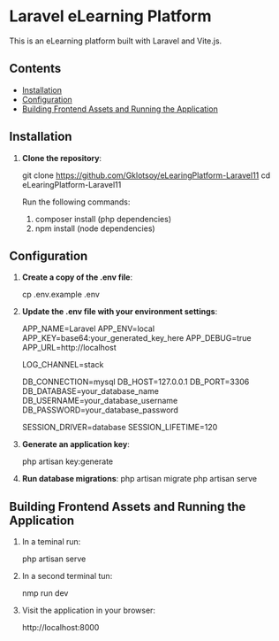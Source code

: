 # Laravel eLearning Platform

This is an eLearning platform built with Laravel and Vite.js.

## Contents

- [Installation](#installation)
- [Configuration](#configuration)
- [Building Frontend Assets and Running the Application](#building-frontend-assets-and-running-the-application)

## Installation

1. **Clone the repository**:
   
   git clone https://github.com/Gklotsoy/eLearingPlatform-Laravel11
   cd eLearingPlatform-Laravel11
    
    Run the following commands:
    1. composer install (php dependencies)
    2. npm install (node dependencies)

## Configuration

1. **Create a copy of the .env file**:

    cp .env.example .env

2. **Update the .env file with your environment settings**:

    APP_NAME=Laravel
    APP_ENV=local
    APP_KEY=base64:your_generated_key_here
    APP_DEBUG=true
    APP_URL=http://localhost
    
    LOG_CHANNEL=stack
    
    DB_CONNECTION=mysql
    DB_HOST=127.0.0.1
    DB_PORT=3306
    DB_DATABASE=your_database_name
    DB_USERNAME=your_database_username
    DB_PASSWORD=your_database_password
    
    SESSION_DRIVER=database
    SESSION_LIFETIME=120

3. **Generate an application key**:

    php artisan key:generate

4. **Run database migrations**:
    php artisan migrate
    php artisan serve

## Building Frontend Assets and Running the Application

1. In a teminal run:
    
    php artisan serve

2. In a second terminal tun:

    nmp run dev 

3. Visit the application in your browser:

    http://localhost:8000
